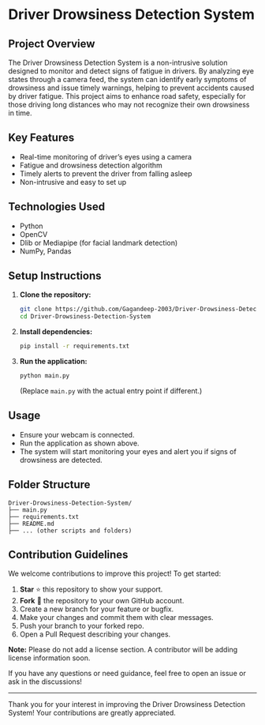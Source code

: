 # Driver Drowsiness Detection System

## Project Overview
The Driver Drowsiness Detection System is a non-intrusive solution designed to monitor and detect signs of fatigue in drivers. By analyzing eye states through a camera feed, the system can identify early symptoms of drowsiness and issue timely warnings, helping to prevent accidents caused by driver fatigue. This project aims to enhance road safety, especially for those driving long distances who may not recognize their own drowsiness in time.

## Key Features
- Real-time monitoring of driver’s eyes using a camera
- Fatigue and drowsiness detection algorithm
- Timely alerts to prevent the driver from falling asleep
- Non-intrusive and easy to set up

## Technologies Used
- Python
- OpenCV
- Dlib or Mediapipe (for facial landmark detection)
- NumPy, Pandas

## Setup Instructions
1. **Clone the repository:**
   ```bash
   git clone https://github.com/Gagandeep-2003/Driver-Drowsiness-Detection-System.git
   cd Driver-Drowsiness-Detection-System
   ```
2. **Install dependencies:**
   ```bash
   pip install -r requirements.txt
   ```
3. **Run the application:**
   ```bash
   python main.py
   ```
   (Replace `main.py` with the actual entry point if different.)

## Usage
- Ensure your webcam is connected.
- Run the application as shown above.
- The system will start monitoring your eyes and alert you if signs of drowsiness are detected.

## Folder Structure
```
Driver-Drowsiness-Detection-System/
├── main.py
├── requirements.txt
├── README.md
├── ... (other scripts and folders)
```

## Contribution Guidelines
We welcome contributions to improve this project! To get started:
1. **Star** ⭐ this repository to show your support.
2. **Fork** 🍴 the repository to your own GitHub account.
3. Create a new branch for your feature or bugfix.
4. Make your changes and commit them with clear messages.
5. Push your branch to your forked repo.
6. Open a Pull Request describing your changes.

**Note:** Please do not add a license section. A contributor will be adding license information soon.

If you have any questions or need guidance, feel free to open an issue or ask in the discussions!

---

Thank you for your interest in improving the Driver Drowsiness Detection System! Your contributions are greatly appreciated.
